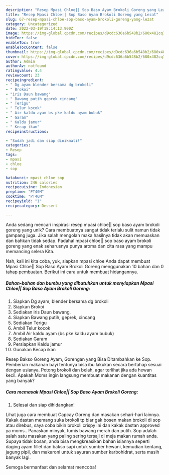 ```yaml
---
description: "Resep Mpasi Chloe|| Sop Baso Ayam Brokoli Goreng yang Lezat"
title: "Resep Mpasi Chloe|| Sop Baso Ayam Brokoli Goreng yang Lezat"
slug: 67-resep-mpasi-chloe-sop-baso-ayam-brokoli-goreng-yang-lezat
category: Uncategorized
date: 2022-03-19T18:14:13.900Z
image: https://img-global.cpcdn.com/recipes/d9cdc636a6b548b2/680x482cq70/mpasi-chloe-sop-baso-ayam-brokoli-goreng-foto-resep-utama.jpg
hideToc: false
enableToc: true
enableTocContent: false
thumbnail: https://img-global.cpcdn.com/recipes/d9cdc636a6b548b2/680x482cq70/mpasi-chloe-sop-baso-ayam-brokoli-goreng-foto-resep-utama.jpg
cover: https://img-global.cpcdn.com/recipes/d9cdc636a6b548b2/680x482cq70/mpasi-chloe-sop-baso-ayam-brokoli-goreng-foto-resep-utama.jpg
author: Admin
authorAv: notfound
ratingvalue: 4.4
reviewcount: 23
recipeingredient:
- " Dg ayam blender bersama dg brokoli"
- " Brokoi"
- "iris Daun bawang"
- " Bawang putih geprek cincang"
- " Terigu"
- " Telur kocok"
- " Air kaldu ayam bs pke kaldu ayam bubuk"
- " Garam"
- " Kaldu jamur"
- " Kecap ikan"
recipeinstructions:

- "Sudah jadi dan siap dinikmati!"
categories:
- Resep
tags:
- mpasi
- chloe
- sop

katakunci: mpasi chloe sop 
nutrition: 246 calories
recipecuisine: Indonesian
preptime: "PT40M"
cooktime: "PT46M"
recipeyield: "1"
recipecategory: Dessert

---
```





Anda sedang mencari inspirasi resep mpasi chloe|| sop baso ayam brokoli goreng yang unik? Cara membuatnya sangat tidak terlalu sulit namun tidak gampang juga. Jika salah mengolah maka hasilnya tidak akan memuaskan dan bahkan tidak sedap. Padahal mpasi chloe|| sop baso ayam brokoli goreng yang enak seharusnya punya aroma dan cita rasa yang mampu memancing selera Kita.










Nah, kali ini kita coba, yuk, siapkan mpasi chloe Anda dapat membuat Mpasi Chloe|| Sop Baso Ayam Brokoli Goreng menggunakan 10 bahan dan 0 tahap pembuatan. Berikut ini cara untuk membuat hidangannya.

<!--inarticleads1-->

##### Bahan-bahan dan bumbu yang dibutuhkan untuk menyiapkan Mpasi Chloe|| Sop Baso Ayam Brokoli Goreng:

1. Siapkan  Dg ayam, blender bersama dg brokoli
1. Siapkan  Brokoi
1. Sediakan iris Daun bawang,
1. Siapkan  Bawang putih, geprek, cincang
1. Sediakan  Terigu
1. Ambil  Telur kocok
1. Ambil  Air kaldu ayam (bs pke kaldu ayam bubuk)
1. Sediakan  Garam
1. Persiapkan  Kaldu jamur
1. Gunakan  Kecap ikan


Resep Bakso Goreng Ayam, Gorengan yang Bisa Ditambahkan ke Sop. Pemberian makanan bayi tentunya bisa ibu lakukan secara bertahap sesuai dengan usianya. Potong brokoli dan belah, agar terlihat jika ada hewan kecil. Apakah Moms ingin langsung membuat makanan dengan kuantitas yang banyak? 

<!--inarticleads2-->

##### Cara memasak Mpasi Chloe|| Sop Baso Ayam Brokoli Goreng:


1. Selesai dan siap dihidangkan!

Lihat juga cara membuat Capcay Goreng dan masakan sehari-hari lainnya. Kakak dastan memang suka brokoli tp biar gak bosen makan brokoli di sop atau direbus, saya coba bikin brokoli crispy ini dan kakak dastan approved ya moms.. Panaskan minyak, tumis bawang merah dan putih. Sop adalah salah satu masakan yang paling sering tersaji di meja makan rumah anda. Supaya tidak bosan, anda bisa mengkreasikan bahan isiannya seperti daging ayam fillet dan bakso sapi untuk sumber hewani, kemudian kentang, jagung pipil, dan makaroni untuk sayuran sumber karbohidrat, serta masih banyak lagi. 

 Semoga bermanfaat dan selamat mencoba!
